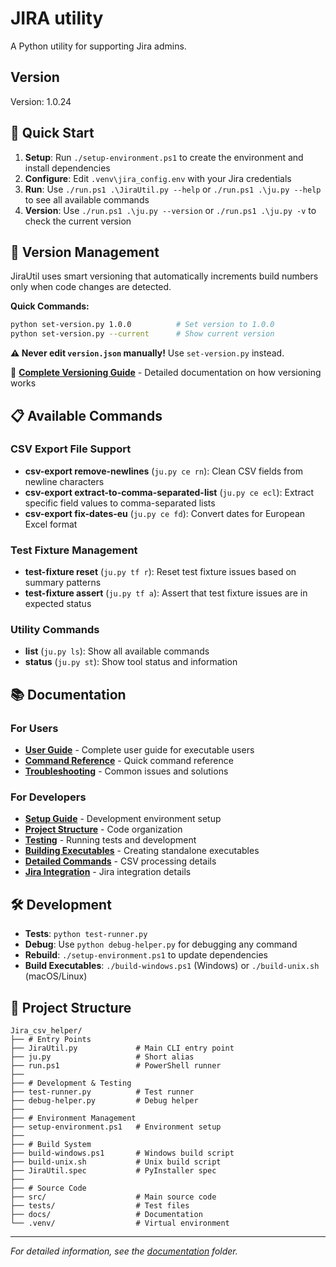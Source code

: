 # JIRA utility

A Python utility for supporting Jira admins.

## Version

Version: 1.0.24

## 🚀 Quick Start

1. **Setup**: Run `./setup-environment.ps1` to create the environment and install dependencies
2. **Configure**: Edit `.venv\jira_config.env` with your Jira credentials
3. **Run**: Use `./run.ps1 .\JiraUtil.py --help` or `./run.ps1 .\ju.py --help` to see all available commands
4. **Version**: Use `./run.ps1 .\ju.py --version` or `./run.ps1 .\ju.py -v` to check the current version

## 🔢 Version Management

JiraUtil uses smart versioning that automatically increments build numbers only when code changes are detected.

**Quick Commands:**

```bash
python set-version.py 1.0.0          # Set version to 1.0.0
python set-version.py --current      # Show current version
```

**⚠️ Never edit `version.json` manually!** Use `set-version.py` instead.

📖 **[Complete Versioning Guide](docs/versioning.md)** - Detailed documentation on how versioning works

## 📋 Available Commands

### CSV Export File Support

- **csv-export remove-newlines** (`ju.py ce rn`): Clean CSV fields from newline characters
- **csv-export extract-to-comma-separated-list** (`ju.py ce ecl`): Extract specific field values to comma-separated lists
- **csv-export fix-dates-eu** (`ju.py ce fd`): Convert dates for European Excel format

### Test Fixture Management

- **test-fixture reset** (`ju.py tf r`): Reset test fixture issues based on summary patterns
- **test-fixture assert** (`ju.py tf a`): Assert that test fixture issues are in expected status

### Utility Commands

- **list** (`ju.py ls`): Show all available commands
- **status** (`ju.py st`): Show tool status and information

## 📚 Documentation

### For Users

- **[User Guide](docs/user-guide.md)** - Complete user guide for executable users
- **[Command Reference](docs/command-reference.md)** - Quick command reference
- **[Troubleshooting](docs/troubleshooting.md)** - Common issues and solutions

### For Developers

- **[Setup Guide](docs/setup.md)** - Development environment setup
- **[Project Structure](docs/project-structure.md)** - Code organization
- **[Testing](docs/testing.md)** - Running tests and development
- **[Building Executables](docs/building-executables.md)** - Creating standalone executables
- **[Detailed Commands](docs/csv_export-commands.md)** - CSV processing details
- **[Jira Integration](docs/jira-commands.md)** - Jira integration details

## 🛠️ Development

- **Tests**: `python test-runner.py`
- **Debug**: Use `python debug-helper.py` for debugging any command
- **Rebuild**: `./setup-environment.ps1` to update dependencies
- **Build Executables**: `./build-windows.ps1` (Windows) or `./build-unix.sh` (macOS/Linux)

## 📁 Project Structure

```text
Jira_csv_helper/
├── # Entry Points
├── JiraUtil.py             # Main CLI entry point
├── ju.py                   # Short alias
├── run.ps1                 # PowerShell runner
├── 
├── # Development & Testing
├── test-runner.py          # Test runner
├── debug-helper.py         # Debug helper
├── 
├── # Environment Management
├── setup-environment.ps1   # Environment setup
├── 
├── # Build System
├── build-windows.ps1       # Windows build script
├── build-unix.sh           # Unix build script
├── JiraUtil.spec           # PyInstaller spec
├── 
├── # Source Code
├── src/                    # Main source code
├── tests/                  # Test files
├── docs/                   # Documentation
└── .venv/                  # Virtual environment
```

---

*For detailed information, see the [documentation](docs/) folder.*
